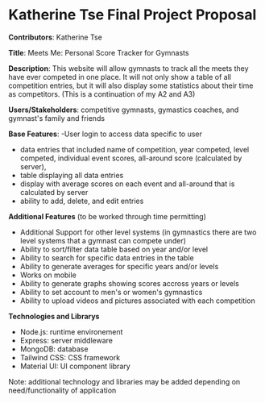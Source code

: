 Katherine Tse Final Project Proposal
===

**Contributors**: Katherine Tse

**Title**: Meets Me: Personal Score Tracker for Gymnasts 

**Description**: This website will allow gymnasts to track all the meets they have ever competed in one place. It will not only show a table of all competition entries, but it will also display some statistics about their time as competitors. (This is a continuation of my A2 and A3)

**Users/Stakeholders**: competitive gymnasts, gymastics coaches, and gymnast's family and friends 

**Base Features**:
  -User login to access data specific to user
  - data entries that included name of competition, year competed, level competed, individual event scores, all-around score (calculated by server), 
  - table displaying all data entries
  - display with average scores on each event and all-around that is calculated by server 
  - ability to add, delete, and edit entries

**Additional Features** (to be worked through time permitting)
  - Additional Support for other level systems (in gymnastics there are two level systems that a gymnast can compete under) 
  - Ability to sort/filter data table based on year and/or level
  - Ability to search for specific data entries in the table 
  - Ability to generate averages for specific years and/or levels
  - Works on mobile
  - Ability to generate graphs showing scores accross years or levels
  - Ability to set account to men's or women's gymnastics 
  - Ability to upload videos and pictures associated with each competition

**Technologies and Librarys**
  - Node.js: runtime environement
  - Express: server middleware 
  - MongoDB: database
  - Tailwind CSS: CSS framework
  - Material UI: UI component library
  
  Note: additional technology and libraries may be added depending on need/functionality of application
